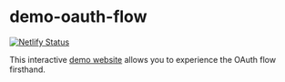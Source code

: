 # demo-oauth-flow
[![Netlify Status](https://api.netlify.com/api/v1/badges/c29abdfd-5abb-4bdc-a3ad-a5e7d9aa8d21/deploy-status)](https://app.netlify.com/sites/finnomena/deploys)

This interactive [demo website](https://finnomena.netlify.app) allows you to experience the OAuth flow firsthand. 
